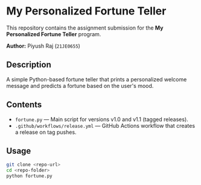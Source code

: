 # My Personalized Fortune Teller

This repository contains the assignment submission for the **My Personalized Fortune Teller** program.

**Author:** Piyush Raj (`21JE0655`)

## Description
A simple Python-based fortune teller that prints a personalized welcome message and predicts a fortune based on the user's mood.

## Contents
- `fortune.py` — Main script for versions v1.0 and v1.1 (tagged releases).
- `.github/workflows/release.yml` — GitHub Actions workflow that creates a release on tag pushes.

## Usage
```bash
git clone <repo-url>
cd <repo-folder>
python fortune.py
```

